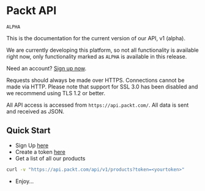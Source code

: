 # Packt API

`ALPHA` 

This is the documentation for the current version of our API, v1 (alpha).

We are currently developing this platform, so not all functionality is available right now, only functionality marked as `ALPHA` is available in this release.

Need an account? [Sign up now](/register). 

Requests should always be made over HTTPS. Connections cannot be made via HTTP. Please note that support for SSL 3.0 has been disabled and we recommend using TLS 1.2 or better.

All API access is accessed from `https://api.packt.com/`.  All data is sent and received as JSON.

## Quick Start

* Sign Up [here](/register)
* Create a token [here](/user/api-tokens)
* Get a list of all our products

```bash
curl -v "https://api.packt.com/api/v1/products?token=<yourtoken>"
```

* Enjoy...